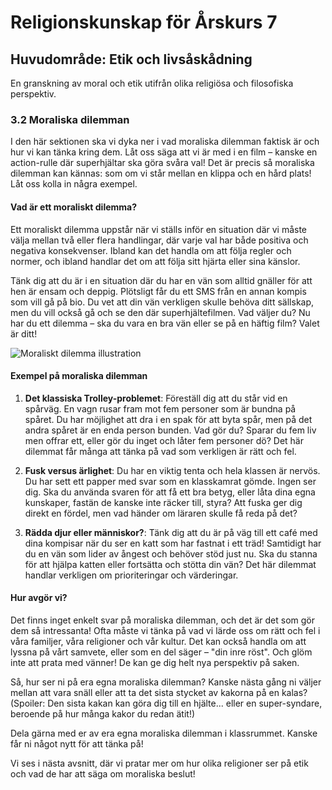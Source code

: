 # Religionskunskap för Årskurs 7
## Huvudområde: Etik och livsåskådning
En granskning av moral och etik utifrån olika religiösa och filosofiska perspektiv.

### 3.2 Moraliska dilemman

I den här sektionen ska vi dyka ner i vad moraliska dilemman faktisk är och hur vi kan tänka kring dem. Låt oss säga att vi är med i en film – kanske en action-rulle där superhjältar ska göra svåra val! Det är precis så moraliska dilemman kan kännas: som om vi står mellan en klippa och en hård plats! Låt oss kolla in några exempel.

#### Vad är ett moraliskt dilemma?

Ett moraliskt dilemma uppstår när vi ställs inför en situation där vi måste välja mellan två eller flera handlingar, där varje val har både positiva och negativa konsekvenser. Ibland kan det handla om att följa regler och normer, och ibland handlar det om att följa sitt hjärta eller sina känslor.

Tänk dig att du är i en situation där du har en vän som alltid gnäller för att hen är ensam och deppig. Plötsligt får du ett SMS från en annan kompis som vill gå på bio. Du vet att din vän verkligen skulle behöva ditt sällskap, men du vill också gå och se den där superhjältefilmen. Vad väljer du? Nu har du ett dilemma – ska du vara en bra vän eller se på en häftig film? Valet är ditt!

![Moraliskt dilemma illustration](https://example.com/moraliskt-dilemma-illustration.jpg)

#### Exempel på moraliska dilemman

1. **Det klassiska Trolley-problemet**:
   Föreställ dig att du står vid en spårväg. En vagn rusar fram mot fem personer som är bundna på spåret. Du har möjlighet att dra i en spak för att byta spår, men på det andra spåret är en enda person bunden. Vad gör du? Sparar du fem liv men offrar ett, eller gör du inget och låter fem personer dö? Det här dilemmat får många att tänka på vad som verkligen är rätt och fel.

2. **Fusk versus ärlighet**:
   Du har en viktig tenta och hela klassen är nervös. Du har sett ett papper med svar som en klasskamrat gömde. Ingen ser dig. Ska du använda svaren för att få ett bra betyg, eller låta dina egna kunskaper, fastän de kanske inte räcker till, styra? Att fuska ger dig direkt en fördel, men vad händer om läraren skulle få reda på det?

3. **Rädda djur eller människor?**:
   Tänk dig att du är på väg till ett café med dina kompisar när du ser en katt som har fastnat i ett träd! Samtidigt har du en vän som lider av ångest och behöver stöd just nu. Ska du stanna för att hjälpa katten eller fortsätta och stötta din vän? Det här dilemmat handlar verkligen om prioriteringar och värderingar.

#### Hur avgör vi?

Det finns inget enkelt svar på moraliska dilemman, och det är det som gör dem så intressanta! Ofta måste vi tänka på vad vi lärde oss om rätt och fel i våra familjer, våra religioner och vår kultur. Det kan också handla om att lyssna på vårt samvete, eller som en del säger – "din inre röst". Och glöm inte att prata med vänner! De kan ge dig helt nya perspektiv på saken.

Så, hur ser ni på era egna moraliska dilemman? Kanske nästa gång ni väljer mellan att vara snäll eller att ta det sista stycket av kakorna på en kalas? (Spoiler: Den sista kakan kan göra dig till en hjälte... eller en super-syndare, beroende på hur många kakor du redan ätit!)

Dela gärna med er av era egna moraliska dilemman i klassrummet. Kanske får ni något nytt för att tänka på!

Vi ses i nästa avsnitt, där vi pratar mer om hur olika religioner ser på etik och vad de har att säga om moraliska beslut!